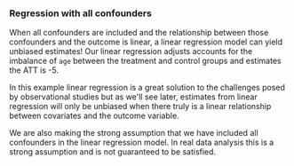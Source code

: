 ### Regression with all confounders 

When all confounders are included and the relationship between those confounders and the outcome is linear, a linear regression model can yield unbiased estimates! Our linear regression adjusts accounts for the imbalance of `age` between the treatment and control groups and estimates the ATT is -5.

In this example linear regression is a great solution to the challenges posed by observational studies but as we'll see later, estimates from linear regression will only be unbiased when there truly is a linear relationship between covariates and the outcome variable. 

We are also making the strong assumption that we have included all confounders in the linear regression model. In real data analysis this is a strong assumption and is not guaranteed to be satisfied.

